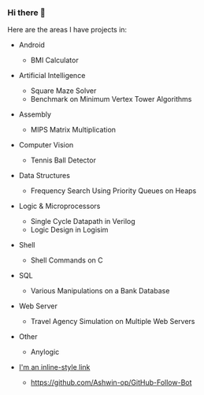 ### Hi there 👋

Here are the areas I have projects in:
- Android
  + BMI Calculator
- Artificial Intelligence
  + Square Maze Solver
  + Benchmark on Minimum Vertex Tower Algorithms
- Assembly
  + MIPS Matrix Multiplication 
- Computer Vision
  + Tennis Ball Detector
- Data Structures
  + Frequency Search Using Priority Queues on Heaps 
- Logic & Microprocessors
  + Single Cycle Datapath in Verilog
  + Logic Design in Logisim
- Shell
  + Shell Commands on C
- SQL
  + Various Manipulations on a Bank Database 
- Web Server
  + Travel Agency Simulation on Multiple Web Servers 
- Other
  + Anylogic

- [I'm an inline-style link](https://www.google.com)
  + https://github.com/Ashwin-op/GitHub-Follow-Bot

<!--
**kadirhzrc/kadirhzrc** is a ✨ _special_ ✨ repository because its `README.md` (this file) appears on your GitHub profile.

Here are some ideas to get you started:

- 🔭 I’m currently working on ...
- 🌱 I’m currently learning ...
- 👯 I’m looking to collaborate on ...
- 🤔 I’m looking for help with ...
- 💬 Ask me about ...
- 📫 How to reach me: ...
- 😄 Pronouns: ...
- ⚡ Fun fact: ...
-->
